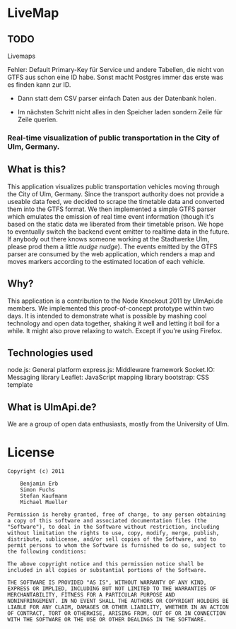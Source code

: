 # LiveMap

## TODO

Livemaps

Fehler: Default Primary-Key für Service und andere Tabellen, die nicht von GTFS aus schon eine ID habe. Sonst macht Postgres immer das erste was es finden kann zur ID.

 * Dann statt dem CSV parser einfach Daten aus der Datenbank holen.

 * Im nächsten Schritt nicht alles in den Speicher laden sondern Zeile für Zeile querien.

### Real-time visualization of public transportation in the City of Ulm, Germany.


## What is this?

This application visualizes public transportation vehicles moving through the City of Ulm, Germany. Since the transport authority does not provide a useable data feed, we decided to scrape the timetable data and converted them into the GTFS format. We then implemented a simple GTFS parser which emulates the emission of real time event information (though it's based on the static data we liberated from their timetable prison. We hope to eventually switch the backend event emitter to realtime data in the future. If anybody out there knows someone working at the Stadtwerke Ulm, please prod them a little *nudge nudge*). The events emitted by the GTFS parser are consumed by the web application, which renders a map and moves markers according to the estimated location of each vehicle.


## Why?

This application is a contribution to the Node Knockout 2011 by UlmApi.de members. We implemented this proof-of-concept prototype within two days. It is intended to demonstrate what is possible by mashing cool technology and open data together, shaking it well and letting it boil for a while. It might also prove relaxing to watch. Except if you're using Firefox.


## Technologies used

node.js: General platform
express.js: Middleware framework
Socket.IO: Messaging library
Leaflet: JavaScript mapping library
bootstrap: CSS template


## What is UlmApi.de?

We are a group of open data enthusiasts, mostly from the University of Ulm.


# License

	Copyright (c) 2011

		Benjamin Erb
		Simon Fuchs
		Stefan Kaufmann
		Michael Mueller

	Permission is hereby granted, free of charge, to any person obtaining
	a copy of this software and associated documentation files (the
	"Software"), to deal in the Software without restriction, including
	without limitation the rights to use, copy, modify, merge, publish,
	distribute, sublicense, and/or sell copies of the Software, and to
	permit persons to whom the Software is furnished to do so, subject to
	the following conditions:

	The above copyright notice and this permission notice shall be
	included in all copies or substantial portions of the Software.

	THE SOFTWARE IS PROVIDED "AS IS", WITHOUT WARRANTY OF ANY KIND,
	EXPRESS OR IMPLIED, INCLUDING BUT NOT LIMITED TO THE WARRANTIES OF
	MERCHANTABILITY, FITNESS FOR A PARTICULAR PURPOSE AND
	NONINFRINGEMENT. IN NO EVENT SHALL THE AUTHORS OR COPYRIGHT HOLDERS BE
	LIABLE FOR ANY CLAIM, DAMAGES OR OTHER LIABILITY, WHETHER IN AN ACTION
	OF CONTRACT, TORT OR OTHERWISE, ARISING FROM, OUT OF OR IN CONNECTION
	WITH THE SOFTWARE OR THE USE OR OTHER DEALINGS IN THE SOFTWARE.
